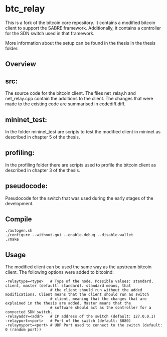 btc_relay
=========

This is a fork of the bitcoin core repository. It contains a modified bitcoin client to support the
SABRE framework. Additionally, it contains a controller for the SDN switch used in that framework.

More information about the setup can be found in the thesis in the thesis folder.

## Overview
src:
----
The source code for the bitcoin client. The files net_relay.h and net_relay.cpp contain the additions to the client.
The changes that were made to the existing code are summarised in codediff.diff.

mininet_test:
-------------
In the folder mininet_test are scripts to test the modified client in mininet as described in chapter 5 of the thesis.

profiling:
----------
In the profiling folder there are scripts used to profile the bitcoin client as described in chapter 3 of the thesis.

pseudocode:
-----------
Pseudocode for the switch that was used during the early stages of the development.

## Compile
```
./autogen.sh
./configure --without-gui --enable-debug --disable-wallet
./make
```

## Usage

The modified client can be used the same way as the upstream bitcoin client. The following options were added to bitcoind:
```
-relaytype=<type>	# Type of the node. Possible values: standard, client, master (default: standard). standard means, that
                    # the client should run without the added modifications. Client means that the client should run as switch
                    # client, meaning that the changes that are explained in the thesis are added. Master means that the 
                    # software should act as the controller for a connected SDN switch.
-relayaddr=<addr>	# IP address of the switch (default: 127.0.0.1)
-relayport=<port> 	# Port of the switch (default: 8080)
-relaymyport=<port>	# UDP Port used to connect to the switch (default: 0 (random port))
```

